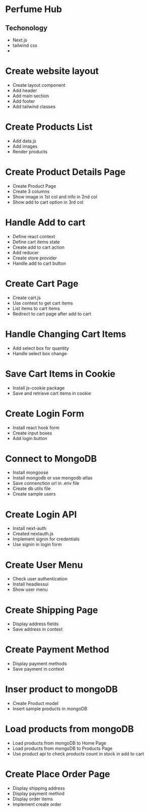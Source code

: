 # Perfume Hub

## Techonology

- Next.js
- tailwind css
-

# Create website layout

- Create layout component
- Add header
- Add main section
- Add footer
- Add tailwind classes

# Create Products List

- Add data.js
- Add images
- Render products

# Create Product Details Page

- Create Product Page
- Create 3 columns
- Show image in 1st col and info in 2nd col
- Show add to cart option in 3rd col

# Handle Add to cart

- Define react context
- Define cart items state
- Create add to cart action
- Add reducer
- Create store provider
- Handle add to cart button

# Create Cart Page

- Create cart.js
- Use context to get cart items
- List items to cart items
- Redirect to cart page after add to cart

# Handle Changing Cart Items

- Add select box for quantity
- Handle select box change

# Save Cart Items in Cookie

- Install js-cookie package
- Save and retrieve cart items in cookie

# Create Login Form

- Install react hook form
- Create input boxes
- Add login button

# Connect to MongoDB

- Install mongoose
- Install mongodb or use mongodb atlas
- Save connenction url in .env file
- Create db utils file
- Create sample users

# Create Login API

- Install next-auth
- Created nextauth.js
- Implement signin for credentials
- Use signin in login form

# Create User Menu

- Check user authentication
- Install headlessui
- Show user menu

# Create Shipping Page

- Display address fields
- Save address in context

# Create Payment Method

- Display payment methods
- Save payment in context

# Inser product to mongoDB

- Create Product model
- Insert sample products in mongoDB

# Load products from mongoDB

- Load products from mongoDB to Home Page
- Load products from mongoDB to Products Page
- Use product api to check products count in stock in add to cart

# Create Place Order Page

- Display shipping address
- Display payment method
- Display order items
- Implement create order
